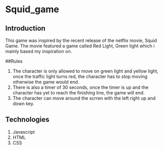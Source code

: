 # Squid_game

## Introduction
This game was inspired by the recent release of the netflix movie, Squid Game. The movie featured a game called Red Light, Green light which i mainly based my inspiration on. 

##Rules
1. The character is only allowed to move on green light and yellow light, once the traffic light turns red, the character has to stop moving otherwise the game would end. 
2. There is also a timer of 30 seconds, once the timer is up and the character has yet to reach the finishing line, the game will end.
3. The character can move around the scrren with the left right up and down key.

## Technologies
1. Javascript
2. HTML
3. CSS
